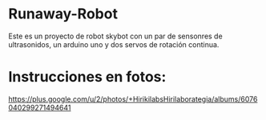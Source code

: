 Runaway-Robot
=============

Este es un proyecto de robot skybot con un par de sensonres de ultrasonidos, un arduino uno y dos servos de rotación continua.


Instrucciones en fotos:
=======================
https://plus.google.com/u/2/photos/+HirikilabsHirilaborategia/albums/6076040299271494641
